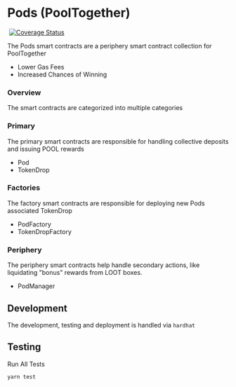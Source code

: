 # Pods (PoolTogether)

[![<PoolTogether>](https://circleci.com/gh/kamescg/pods.svg?style=shield)](https://circleci.com/gh/kamescg/pods) [![Coverage Status](https://coveralls.io/repos/github/kamescg/pods/badge.svg?branch=master)](https://coveralls.io/github/kamescg/pods?branch=master)

The Pods smart contracts are a periphery smart contract collection for PoolTogether

- Lower Gas Fees
- Increased Chances of Winning

### Overview

The smart contracts are categorized into multiple categories

### Primary

The primary smart contracts are responsible for handling collective deposits and issuing POOL rewards

- Pod
- TokenDrop

### Factories

The factory smart contracts are responsible for deploying new Pods associated TokenDrop

- PodFactory
- TokenDropFactory

### Periphery

The periphery smart contracts help handle secondary actions, like liquidating "bonus" rewards from LOOT boxes.

- PodManager

## Development

The development, testing and deployment is handled via `hardhat`

## Testing

Run All Tests

`yarn test`
